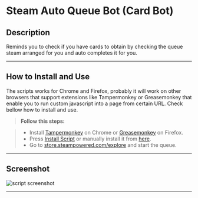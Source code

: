 # Steam Auto Queue Bot (Card Bot)

Description
-------------------
Reminds you to check if you have cards to obtain by checking the queue steam arranged for you and auto completes it for you.


----------


How to Install and Use
-------------------

The scripts works for Chrome and Firefox, probably it will work on other browsers that support extensions like Tampermonkey or Greasemonkey that enable you to run custom javascript into a page from certain URL. Check bellow how to install and use.

> **Follow this steps:**

> - Install [Tampermonkey](https://chrome.google.com/webstore/detail/tampermonkey/dhdgffkkebhmkfjojejmpbldmpobfkfo) on Chrome or [Greasemonkey](https://addons.mozilla.org/pt-pt/firefox/addon/greasemonkey/) on Firefox.
> - Press [Install Script](https://github.com/mig4ng/SteamAutoGameQueue/raw/master/SteamAutoGameQueue.user.js) or manually install it from [here](https://github.com/mig4ng/SteamQueueBotChristmas2015/blob/master/SteamAutoGameQueue.user.js).
> - Go to [store.steampowered.com/explore](http://store.steampowered.com/explore/) and start the queue.
> 

----------


Screenshot
-------------------
![script screenshot](http://i.imgur.com/bDUD4y0.png)

----------


